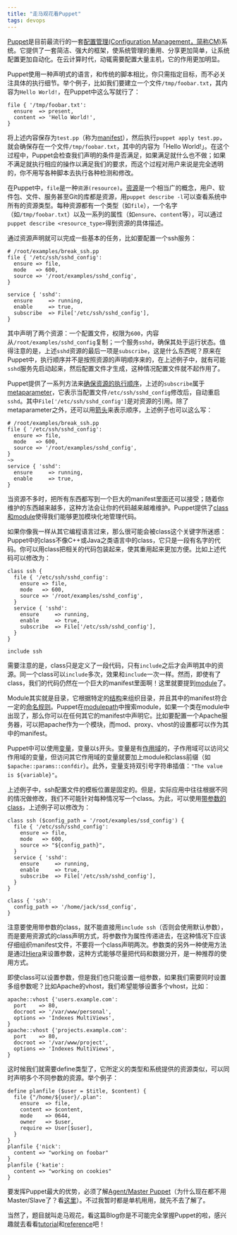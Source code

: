 ```yaml
---
title: "走马观花看Puppet"
tags: devops
---
```


[Puppet](http://puppetlabs.com)是目前最流行的一套[配置管理(Configuration Management，简称CM)](http://en.wikipedia.org/wiki/Configuration_management)系统。它提供了一套简洁、强大的框架，使系统管理的重用、分享更加简单，让系统配置更加自动化。在云计算时代，动辄需要配置大量主机，它的作用更加明显。

Puppet使用一种声明式的语言，和传统的脚本相比，你只需指定目标，而不必关注具体的执行细节。举个例子，比如我们要建立一个文件`/tmp/foobar.txt`，其内容为`Hello World!`，在Puppet中这么写就行了：

~~~ puppet
file { '/tmp/foobar.txt':
  ensure  => present,
  content => 'Hello World!',
}
~~~~

将上述内容保存为`test.pp`（称为[manifest](https://docs.puppetlabs.com/pe/latest/puppet_modules_manifests.html#manifests)），然后执行`puppet apply test.pp`，就会确保存在一个文件`/tmp/foobar.txt`，其中的内容为「Hello World!」。在这个过程中，Puppet会检查我们声明的条件是否满足，如果满足就什么也不做；如果不满足就执行相应的操作以满足我们的要求，而这个过程对用户来说是完全透明的，你不用写各种脚本去执行各种检测和修改。

在Puppet中，`file`是一种`资源(resource)`。[资源](http://docs.puppetlabs.com/puppet/3.6/reference/lang_resources.html)是一个相当广的概念，用户、软件包、文件、服务甚至Git的库都是资源，用`puppet describe -l`可以查看系统中所有的资源类型。每种资源都有一个类型（如`file`），一个名字（如`/tmp/foobar.txt`）以及一系列的属性（如`ensure`、`content`等），可以通过`puppet describe <resource_type>`得到资源的具体描述。

通过资源声明就可以完成一些基本的任务，比如要配置一个ssh服务：

~~~ puppet
# /root/examples/break_ssh.pp
file { '/etc/ssh/sshd_config':
  ensure => file,
  mode   => 600,
  source => '/root/examples/sshd_config',
}

service { 'sshd':
  ensure     => running,
  enable     => true,
  subscribe  => File['/etc/ssh/sshd_config'],
}
~~~~

其中声明了两个资源：一个配置文件，权限为`600`，内容从`/root/examples/sshd_config`复制；一个服务`sshd`，确保其处于运行状态。值得注意的是，上述`sshd`资源的最后一项是`subscribe`，这是什么东西呢？原来在Puppet中，执行顺序并不是按照资源的声明顺序来的，在上述例子中，就有可能`sshd`服务先启动起来，然后配置文件才生成，这种情况配置文件就不起作用了。

Puppet提供了一系列方法来[确保资源的执行顺序](http://docs.puppetlabs.com/learning/ordering.html)，上述的`subscribe`属于[metaparameter](http://docs.puppetlabs.com/learning/ordering.html#metaparameters-resource-references-and-ordering)，它表示当配置文件`/etc/ssh/sshd_config`修改后，自动重启`sshd`。其中`File['/etc/ssh/sshd_config']`是对资源的引用。除了metaparameter之外，还可以用[箭头](http://docs.puppetlabs.com/learning/ordering.html#chaining-arrows)来表示顺序，上述例子也可以这么写：

~~~ puppet
# /root/examples/break_ssh.pp
file { '/etc/ssh/sshd_config':
  ensure => file,
  mode   => 600,
  source => '/root/examples/sshd_config',
}
~>
service { 'sshd':
  ensure     => running,
  enable     => true,
}
~~~~

当资源不多时，把所有东西都写到一个巨大的manifest里面还可以接受；随着你维护的东西越来越多，这种方法会让你的代码越来越难维护。Puppet提供了[class和module](http://docs.puppetlabs.com/learning/modules1.html)使得我们能够更加模块化地管理代码。

如果你像我一样从其它编程语言过来，那么很可能会被class这个关键字所迷惑：Puppet中的class不像C++或Java之类语言中的class，它只是一段有名字的代码。你可以用class把相关的代码包装起来，使其重用起来更加方便。比如上述代码可以修改为：

~~~ puppet
class ssh {
  file { '/etc/ssh/sshd_config':
    ensure => file,
    mode   => 600,
    source => '/root/examples/sshd_config',
  }
  service { 'sshd':
    ensure     => running,
    enable     => true,
    subscribe  => File['/etc/ssh/sshd_config'],
  }
}

include ssh
~~~~

需要注意的是，class只是定义了一段代码，只有`include`之后才会声明其中的资源。同一个class可以`include`多次，效果和`include`一次一样。然而，即使有了class，我们的代码仍然在一个巨大的manifest里面啊！这里就要提到[module](http://docs.puppetlabs.com/learning/modules1.html#modules)了。

Module其实就是目录，它根据特定的[结构](http://docs.puppetlabs.com/learning/modules1.html#module-structure)来组织目录，并且其中的manifest符合一定的[命名规则](http://docs.puppetlabs.com/learning/modules1.html#organizing-and-referencing-manifests)。Puppet在[modulepath](http://docs.puppetlabs.com/learning/modules1.html#the-modulepath)中搜索module，如果一个类在module中出现了，那么你可以在任何其它的manifest中声明它。比如要配置一个Apache服务器，可以把apache作为一个模块，而mod、proxy、vhost的设置都可以作为其中的manifest。

Puppet中可以使用[变量](http://docs.puppetlabs.com/learning/variables.html)，变量以`$`开头。变量是有[作用域](http://docs.puppetlabs.com/puppet/latest/reference/lang_scope.html)的，子作用域可以访问父作用域的变量，但访问其它作用域的变量就要加上module和class前缀（如`$apache::params::confdir`）。此外，变量支持双引号字符串插值：`"The value is ${variable}"`。

上述例子中，ssh配置文件的模板位置是固定的。但是，实际应用中往往根据不同的情况做修改，我们不可能针对每种情况写一个class。为此，可以使用[带参数的class](http://docs.puppetlabs.com/learning/modules2.html)，上述例子可以修改为：

~~~ puppet
class ssh ($config_path = '/root/examples/ssd_config') {
  file { '/etc/ssh/sshd_config':
    ensure => file,
    mode   => 600,
    source => "${config_path}",
  }
  service { 'sshd':
    ensure     => running,
    enable     => true,
    subscribe  => File['/etc/ssh/sshd_config'],
  }
}

class { 'ssh':
  config_path => '/home/jack/ssd_config',
}
~~~~

注意要使用带参数的class，就不能直接用`include ssh`（否则会使用默认参数），而是要用资源式的class声明方式，将参数作为属性传递进去，在这种情况下应该仔细组织manifest文件，不要将一个class声明两次。参数类的另外一种使用方法是通过[Hiera](http://docs.puppetlabs.com/hiera/1/puppet.html)来设置参数，这种方式能够尽量把代码和数据分开，是一种推荐的使用方式。

即使class可以设置参数，但是我们也只能设置一组参数，如果我们需要同时设置多组参数呢？比如Apache的vhost，我们希望能够设置多个vhost，比如：

~~~ puppet
apache::vhost {'users.example.com':
  port    => 80,
  docroot => '/var/www/personal',
  options => 'Indexes MultiViews',
}
apache::vhost {'projects.example.com':
  port    => 80,
  docroot => '/var/www/project',
  options => 'Indexes MultiViews',
}
~~~~

这时候我们就需要define类型了，它所定义的类型和系统提供的资源类似，可以同时声明多个不同参数的资源。举个例子：

~~~ puppet
define planfile ($user = $title, $content) {
  file {"/home/${user}/.plan":
    ensure  => file,
    content => $content,
    mode    => 0644,
    owner   => $user,
    require => User[$user],
  }
}
planfile {'nick':
  content => "working on foobar"
}
planfile {'katie':
  content => "working on cookies"
}
~~~~

要发挥Puppet最大的优势，必须了解[Agent/Master Puppet](http://docs.puppetlabs.com/learning/agent_master_basic.html)（为什么现在都不用Master/Slave了？看[这里](https://github.com/django/django/pull/2692)）。不过我暂时都是单机用用，就先不去了解了。

当然了，题目就叫走马观花，看这篇Blog你是不可能完全掌握Puppet的啦，感兴趣就去看看[tutorial](http://docs.puppetlabs.com/learning/)和[reference](http://docs.puppetlabs.com/puppet/latest/reference/)吧！
